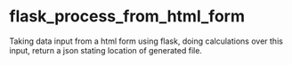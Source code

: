 # flask_process_from_html_form
Taking data input from a html form using flask, doing calculations over this input, return a json stating location of generated file.
